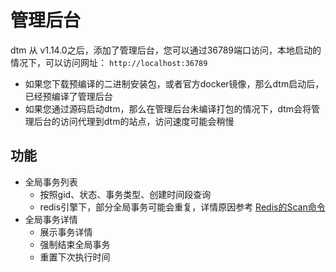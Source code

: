# 管理后台
dtm 从 v1.14.0之后，添加了管理后台，您可以通过36789端口访问，本地启动的情况下，可以访问网址：
`http://localhost:36789`

* 如果您下载预编译的二进制安装包，或者官方docker镜像，那么dtm启动后，已经预编译了管理后台
* 如果您通过源码启动dtm，那么在管理后台未编译打包的情况下，dtm会将管理后台的访问代理到dtm的站点，访问速度可能会稍慢

## 功能
* 全局事务列表
  - 按照gid、状态、事务类型、创建时间段查询
  - redis引擎下，部分全局事务可能会重复，详情原因参考 [Redis的Scan命令](https://redis.io/commands/scan/)
* 全局事务详情
  - 展示事务详情
  - 强制结束全局事务
  - 重置下次执行时间
